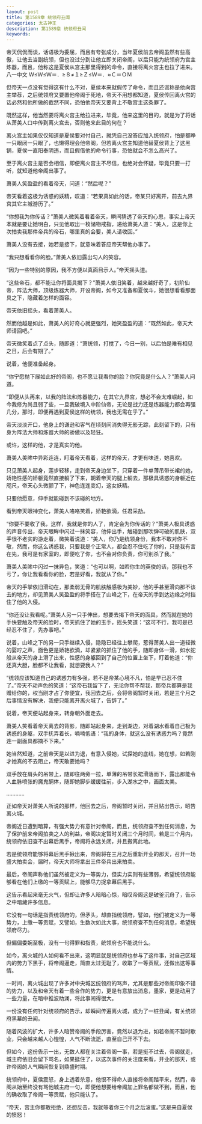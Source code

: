 ```yaml
---
layout: post
title: 第1589章 统领府丑闻
categories: 太古神王
description: 第1589章 统领府丑闻
keywords:
---
```


帝天侃侃而谈，话语极为委屈，而且有夸张成分，当年夏侯前去帝阁虽然有些高傲，让他去当副统领，但也没过分到让他立即关闭帝阁，以后只能为统领府为宫主炼器，而且，他称这是夏侯从宫主那里得到的命令，直接将离火宫主也拉了进来。八一中文 Ｗ≤Ｗ≤Ｗ＝．≥８≠１≥Ｚ≤Ｗ＝．≈Ｃ＝ＯＭ

但帝天一点没有觉得这有什么不对，夏侯本来就假传了命令，而且还谎称是他向宫主举荐，之后统领府又要置他帝阁于死地，帝天不用想都知道，夏侯传回离火宫的话必然和他所做的截然不同，恐怕他帝天又要背上不敬宫主这条罪了。

既然这样，他当然要将离火宫主给拉进来，毕竟，他来这里的目的，就是为了将话从萧美人口中传到离火宫去，否则他来此目的何在？

离火宫主如果仅仅知道是夏侯要对付自己，就凭自己没答应加入统领府，怕是都睁一只眼闭一只眼了，也懒得理会他帝阁，但若离火宫主知道他替夏侯背上了这黑锅，夏侯一直阳奉阴违，而且假借他的命令行事，恐怕就会不怎么高兴了。

至于离火宫主是否会相信，即便离火宫主不尽信，也绝对会怀疑，毕竟只要一打听，就知道他帝阁出事了。

萧美人笑盈盈的看着帝天，问道：“然后呢？”

帝天看着这极为诱惑的妖精，叹道：“若果真如此的话，帝某只好离开，前去九界宫其它主城游历了。”

“你想我为你传话？”萧美人微笑着看着帝天，瞬间猜透了帝天的心思，事实上帝天本就是要让她明白，只见他取出一枚储物戒指，递给萧美人道：“美人，这是你上次拍卖我那件帝兵的帝石，哪里真的会要，美人请收回。”

萧美人没有去接，她若是接下，就意味着答应帝天帮他办事了。

“我只想看看你的脸。”萧美人依旧露出勾人的笑容。

“因为一些特别的原因，我不方便以真面目示人。”帝天摇头道。

“这些帝石，都不能让你将面具揭下？”萧美人依旧笑着，越来越好奇了，初阶仙帝，阵法大师，顶级炼器大师，开设帝阁，如今又准备和夏侯斗，她很想看看那面具之下，隐藏着怎样的面容。

帝天依旧摇头，看着萧美人。

然而他越是如此，萧美人的好奇心就更强烈，她笑盈盈的道：“既然如此，帝天大师请回吧。”

帝天微笑着点了点头，随即道：“萧统领，打搅了，今日一别，以后怕是难有相见之日，后会有期了。”

说着，他便准备起身。

“你宁愿抛下展如此好的帝阁，也不愿让我看你的脸？你究竟是什么人？”萧美人问道。

“即便从头再来，以我的阵法和炼器能力，在其它九界宫，想必不会太难崛起，如今我修为尚且弱了些，一旦我破境入中阶仙帝，无论是战力还是炼器能力都会再强几分，那时，即便再遇到夏侯这样的统领，我也无需在乎了。”

帝天淡淡开口，他身上的谦逊和客气在顷刻间消失得无影无踪，此刻留下的，只有身为阵法大师和炼器大师的骄傲以及轻狂。

或许，这样的他，才是真实的他。

萧美人美眸中异彩连连，盯着帝天看着，这样的帝天，才更有味道，她喜欢。

只见萧美人起身，莲步轻移，走到帝天身边坐下，只穿着一件单薄吊带长裙的她，娇艳性感的娇躯竟然直接躺了下来，朝着帝天的腿上躺去，那极具诱惑的身躯近在咫尺，帝天心头微颤了下，神色连连变幻，这女妖精。

只要他愿意，伸手就能碰到不该碰的地方。

看到帝天眼神变化，萧美人咯咯笑着，娇艳欲滴，任君采劼。

“你要不要收了我，这样，我就是你的人了，肯定会为你传话的？”萧美人极具诱惑的声音传出，帝天眼眸中闪过一抹笑容，他伸出手，触碰到那吹弹可破的肌肤，双手很不老实的游走着，微笑着说道：“美人，你乃是统领身份，我本不敢对你不敬，然而，你这么诱惑我，只要我是个正常人，都会忍不住吃了你的，只是我有言在先，我可是有家室的，即便吃了你，也不会对你负责，你可别杀了我。”

萧美人美眸中闪过一抹异色，笑道：“也可以啊，如若你生的英俊的话，那我也不亏了，你让我看看你的脸，若是好看，我就从了你。”

帝天的手掌依旧滑动在，那柔弱无骨的肌肤触感极为美妙，他的手甚至滑向那不该去的地方，却见萧美人笑盈盈的将手搭在了山峰之下，在帝天的手到达边缘之时挡住了他的入侵。

“你还没让我看呢。”萧美人另一只手伸出，想要去揭下帝天的面具，然而就在她的手快要触及帝天的脸时，帝天抓住了她的玉手，摇头笑道：“这可不行，我可是已经忍不住了，先办事吧。”

说着，山峰之下的另一只手继续入侵，隐隐已经往上攀爬，惹得萧美人出一道轻微的婴咛之声，面色更是娇艳欲滴，却紧紧的抓住了他的手，随即身体一滑，如水蛇般从帝天的身上滑了出来，性感的身躯回到了自己的位置上坐下，盯着他道：“你还真大胆，脸都不让我看，就想要我人？”

“统领应该知道自己的诱惑力有多强，若不是帝某心境不凡，怕是早已忍不住了。”帝天不动声色的笑道：“这帝石我留下了，无论你帮不帮我，那帝兵都算是我赠给你的，权当刚才占了你便宜，我回去之后，会将帝阁暂时关闭，若是三个月之后事情没有解决，我便只能离开离火城了，告辞了。”

说着，帝天便站起身来，转身朝外面走去。

萧美人笑看着帝天离去的背影，随即站起身来，走到湖边，对着湖水看着自己极为诱惑的身躯，双手抚弄着长，喃喃低语：“我的身体，就这么没有诱惑力吗？竟然连一副面具都摘不下来。”

她当然知道，之前帝天是以进为退，有意入侵她，试探她的底线，她在想，如若刚才她真的不去阻止，帝天敢要她吗？

双手放在肩头的吊带上，随即往两旁一拉，单薄的吊带长裙滑落而下，露出那能令人血脉喷张的魔鬼酮体，随即她脚步缓缓往前，步入湖水之中，画面太美。

…………

正如帝天对萧美人所说的那样，他回去之后，帝阁暂时关闭，并且贴出告示，昭告离火城。

帝阁近日遭到暗算，有强大势力有意针对帝阁，而且，统领府查不到任何消息，为了保护前来帝阁拍卖之人的利益，帝阁决定暂时关闭三个月时间，若是三个月内，统领府依旧查不出幕后黑手，帝阁将永远关闭，并且搬离此地。

若是统领府能够将幕后黑手揪出来，帝阁将在三月之后重新开业的那天，召开一场盛大拍卖会，届时，帝天大师将拿出三件帝兵出来拍卖。

最后，帝阁声称他们虽然被定义为一等势力，但实力实则有些薄弱，希望统领府能够看在他们上缴的一等贡赋上，能够尽力捉拿幕后黑手。

这告示看起来毫无火气，但却让许多人暗暗心惊，暗叹帝阁这是破釜沉舟了，告示之中暗藏许多信息。

它没有一句话是指责统领府的，但矛头，却直指统领府，譬如，他们被定义为一等势力，上缴一等贡赋，又譬如，生数次如此大事，统领府查不到任何消息，希望统领府尽力。

但偏偏委婉至极，没有一句得罪和指责，统领府也不能说什么。

如今，离火城的人如何看不出来，这明显就是统领府也参与了这件事，对自己区域内的势力下黑手，将帝阁逼走，简直太过无耻了，收取了一等贡赋，还做出这等事情。

一时间，离火城出现了许多对中央城区统领府的骂声，尤其是那些对帝阁印象不错的势力，以及和帝天有着一些合作的势力，更是有意放出消息，墨家，更是动用了一些力量，在暗中推波助澜，将此事闹得很大。

一份没有任何针对统领府的告示，却瞬间传遍离火城，成为了一桩丑闻，有关统领府黑幕的丑闻。

随着风波的扩大，许多人暗赞帝阁的手段厉害，竟然以退为进，如若帝阁不暂时歇业，只会越来越人心惶惶，人气不断流逝，直至自己开不下去。

但如今，这份告示一出，无数人都在关注着帝阁一事，若是挺不过去，帝阁就走，城主府依旧会留下骂名，如果挺住了，以这次事件的关注度来看，开业的那天，或许帝阁的人气瞬间恢复到鼎盛时期。

统领府中，夏侯震怒，身上透着杀意，他恨不得命人直接将帝阁踏平来，然而，帝阁从始至终没有骂他城主府一句，即便他想要给帝阁加上罪名都做不到，而且，他的确收取了帝阁一等贡赋，他只能认了。

“帝天，宫主你都敢拒绝，还想反击，我就等着你三个月之后滚蛋。”这是来自夏侯的愤怒！
